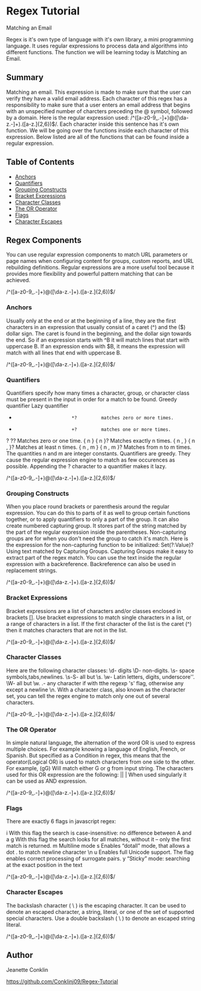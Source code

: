 # Regex Tutorial
Matching an Email

Regex is it's own type of language with it's own library, a mini programming language. 
It uses regular expressions to process data and algorithms into different functions. 
The function we will be learning today is Matching an Email. 

## Summary

Matching an email. 
This expression is made to make sure that the user can verify they have a valid email address.
Each character of this regex has a responsibility to make sure that a user enters an email address that begins with an unspecified number of charcters preceding the @ symbol, followed by a domain.
Here is the regular expression used:  /^([a-z0-9_\.-]+)@([\da-z\.-]+)\.([a-z\.]{2,6})$/.
Each character inside this sentence has it's own function. 
We will be going over the functions inside each character of this expression. 
Below listed are all of the functions that can be found inside a regular expression.


## Table of Contents

- [Anchors](#anchors)
- [Quantifiers](#quantifiers)
- [Grouping Constructs](#grouping-constructs)
- [Bracket Expressions](#bracket-expressions)
- [Character Classes](#character-classes)
- [The OR Operator](#the-or-operator)
- [Flags](#flags)
- [Character Escapes](#character-escapes)



## Regex Components
You can use regular expression components to match URL parameters or page names when configuring content for groups, custom reports, and URL rebuilding definitions. Regular expressions are a more useful tool because it provides more flexibility and powerful pattern matching that can be achieved. 

/^([a-z0-9_\.-]+)@([\da-z\.-]+)\.([a-z\.]{2,6})$/

### Anchors
Usually only at the end or at the beginning of a line, they are the first characters in an expression that usually consist of a caret (^) and the ($) dollar sign. The caret is found in the beginning, and the dollar sign towards the end. So if an expression starts with ^B it will match lines that start with uppercase B. If an expression ends with $B, it means the expression will match with all lines that end with uppercase B.

/^([a-z0-9_\.-]+)@([\da-z\.-]+)\.([a-z\.]{2,6})$/

### Quantifiers
Quantifiers specify how many times a character, group, or character class must be present in the input in order for a match to be found. 
Greedy quantifier     Lazy quantifier
*                          *?         matches zero or more times. 
+                          +?         matches one or more times. 
?                          ??         Matches zero or one time.
{ n }                      { n }?     Matches exactly n times. 
{ n , }                    { n , }?   Matches at least n times.
{ n , m }                  { n , m }? Matches from n to m times. 
The quantities n and m are integer constants. Quantifiers are greedy. They cause the regular expression engine to match as few occurences as possible. Appending the ? character to a quantifier makes it lazy. 

/^([a-z0-9_\.-]+)@([\da-z\.-]+)\.([a-z\.]{2,6})$/



### Grouping Constructs
When you place round brackets or parenthesis around the regular expression. You can do this to parts of it as well to group certain functions together, or to apply quantifiers to only a part of the group. It can also create numbered capturing group. It stores part of the string matched by the part of the regular expression inside the parentheses. 
Non-capturing groups are for when you don't need the group to catch it's match. 
Here is the expression for the non-capturing function to be initialized: Set(?:Value)?
Using text matched by Capturing Groups. Capturing Groups make it easy to extract part of the regex match. You can use the text inside the regular expression with a backreference. 
Backreference can also be used in replacement strings.

/^([a-z0-9_\.-]+)@([\da-z\.-]+)\.([a-z\.]{2,6})$/



### Bracket Expressions
Bracket expressions are a list of characters and/or classes enclosed in brackets []. Use bracket expressions to match single characters in a list, or a range of characters in a list. 
If the first character of the list is the caret (^) then it matches characters that are not in the list. 

/^([a-z0-9_\.-]+)@([\da-z\.-]+)\.([a-z\.]{2,6})$/



### Character Classes
Here are the following character classes:
\d- digits
\D- non-digits.
\s- space symbols,tabs,newlines.
\s-S- all but \s.
\w- Latin letters, digits, underscore''.
\W- all but \w.
.- any character if with tthe regexp 's' flag, otherwise any except a newline \n.
With a character class, also known as the character set, you can tell the regex 
engine to match only one out of several characters. 

/^([a-z0-9_\.-]+)@([\da-z\.-]+)\.([a-z\.]{2,6})$/

### The OR Operator
In simple natural language, the alternation of the word OR is used to express multiple choices. 
For example knowing a language of English, French, or Spanish. 
But specified as a Condition in regex, this means that the operator(Logical OR) is used to match characters from one side to the other. For example, (gG) Will match either G or g from input string. 
The characters used for this OR expression are the following: || |
When used singularly it can be used as AND expression. 

/^([a-z0-9_\.-]+)@([\da-z\.-]+)\.([a-z\.]{2,6})$/

### Flags
There are exactly 6 flags in javascript regex:

i    With this flag the search is case-insensitive: no difference between A and a 
g    With this flag the search looks for all matches, without it – only the first match is returned.
m    Multiline mode
s    Enables “dotall” mode, that allows a dot . to match newline character \n
u    Enables full Unicode support. The flag enables correct processing of surrogate pairs. 
y    “Sticky” mode: searching at the exact position in the text 

/^([a-z0-9_\.-]+)@([\da-z\.-]+)\.([a-z\.]{2,6})$/

### Character Escapes
The backslash character ( \ ) is the escaping character. It can be used to denote an escaped character, a string, literal, or one of the set of supported special characters. Use a double backslash ( \\ ) to denote an escaped string literal. 

/^([a-z0-9_\.-]+)@([\da-z\.-]+)\.([a-z\.]{2,6})$/


## Author

Jeanette Conklin

https://github.com/Conklinj09/Regex-Tutorial


